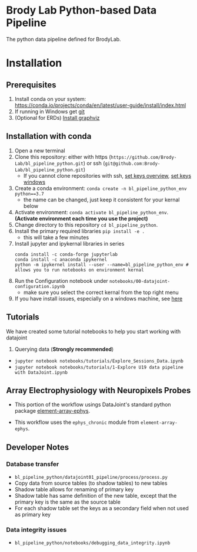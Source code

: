 # Brody Lab Python-based Data Pipeline

The python data pipeline defined for BrodyLab.

# Installation

## Prerequisites

1. Install conda on your system:  https://conda.io/projects/conda/en/latest/user-guide/install/index.html
2. If running in Windows get [git](https://gitforwindows.org/)
3. (Optional for ERDs) [Install graphviz](https://graphviz.org/download/)

## Installation with conda

1. Open a new terminal 
2. Clone this repository: either with https (`https://github.com/Brody-Lab/bl_pipeline_python.git`) or ssh (`git@github.com:Brody-Lab/bl_pipeline_python.git`)
    - If you cannot clone repositories with ssh, [set keys overview](https://docs.github.com/en/authentication/connecting-to-github-with-ssh/generating-a-new-ssh-key-and-adding-it-to-the-ssh-agent), [set keys windows](https://github.com/Brody-Lab/jbreda_labnotebook/blob/master/helpful_code.md#ssh)
3. Create a conda environment: `conda create -n bl_pipeline_python_env python==3.7`
    - the name can be changed, just keep it consistent for your kernal below
4. Activate environment: `conda activate bl_pipeline_python_env`.   **(Activate environment each time you use the project)**
5. Change directory to this repository `cd bl_pipeline_python`.
6. Install the primary required libraries `pip install -e .`
    - this will take a few minutes
7. Install jupyter and ipykernal libraries in series
    ```
    conda install -c conda-forge jupyterlab
    conda install -c anaconda ipykernel
    python -m ipykernel install --user --name=bl_pipeline_python_env # allows you to run notebooks on environment kernal
    ```
8. Run the Configuration notebook under `notebooks/00-datajoint-configuration.ipynb`
    - make sure you select the correct kernal from the top right menu
9. If you have install issues, especially on a windows machine, see [here](https://github.com/Brody-Lab/bl_pipeline_python/blob/main/install_debug.md)

## Tutorials

We have created some tutorial notebooks to help you start working with datajoint

1. Querying data (**Strongly recommended**) 
 - `jupyter notebook notebooks/tutorials/Explore_Sessions_Data.ipynb`
 - `jupyter notebook notebooks/tutorials/1-Explore U19 data pipeline with DataJoint.ipynb`


## Array Electrophysiology with Neuropixels Probes

+ This portion of the workflow usings DataJoint's standard python package 
[element-array-ephys](https://github.com/datajoint/element-array-ephys).

+ This workflow uses the `ephys_chronic` module from `element-array-ephys`.

## Developer Notes

### Database transfer
+ `bl_pipeline_python/datajoint01_pipeline/process/process.py`
+ Copy data from source tables (to shadow tables) to new tables
+ Shadow table allows for renaming of primary key
+ Shadow table has same definition of the new table, except that the primary key
 is the same as the source table
+ For each shadow table set the keys as a secondary field when not used as 
primary key

### Data integrity issues
+ `bl_pipeline_python/notebooks/debugging_data_integrity.ipynb`
